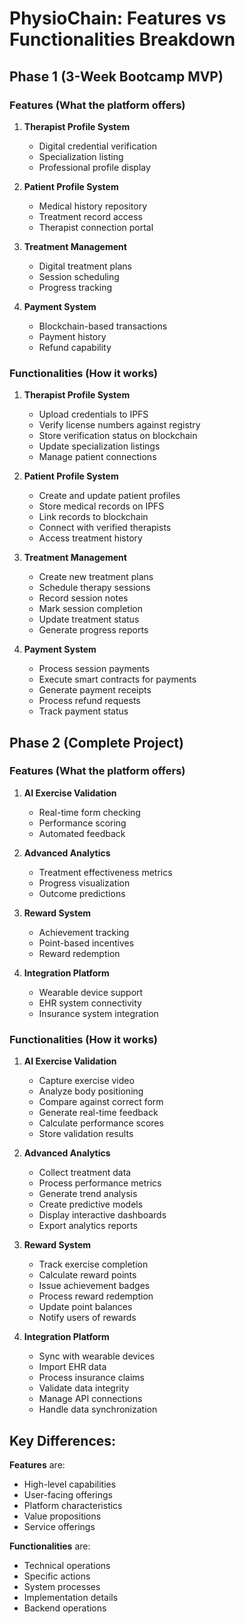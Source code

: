 # PhysioChain: Features vs Functionalities Breakdown

## Phase 1 (3-Week Bootcamp MVP)

### Features (What the platform offers)
1. **Therapist Profile System**
   - Digital credential verification
   - Specialization listing
   - Professional profile display

2. **Patient Profile System**
   - Medical history repository
   - Treatment record access
   - Therapist connection portal

3. **Treatment Management**
   - Digital treatment plans
   - Session scheduling
   - Progress tracking

4. **Payment System**
   - Blockchain-based transactions
   - Payment history
   - Refund capability

### Functionalities (How it works)
1. **Therapist Profile System**
   - Upload credentials to IPFS
   - Verify license numbers against registry
   - Store verification status on blockchain
   - Update specialization listings
   - Manage patient connections

2. **Patient Profile System**
   - Create and update patient profiles
   - Store medical records on IPFS
   - Link records to blockchain
   - Connect with verified therapists
   - Access treatment history

3. **Treatment Management**
   - Create new treatment plans
   - Schedule therapy sessions
   - Record session notes
   - Mark session completion
   - Update treatment status
   - Generate progress reports

4. **Payment System**
   - Process session payments
   - Execute smart contracts for payments
   - Generate payment receipts
   - Process refund requests
   - Track payment status

## Phase 2 (Complete Project)

### Features (What the platform offers)
1. **AI Exercise Validation**
   - Real-time form checking
   - Performance scoring
   - Automated feedback

2. **Advanced Analytics**
   - Treatment effectiveness metrics
   - Progress visualization
   - Outcome predictions

3. **Reward System**
   - Achievement tracking
   - Point-based incentives
   - Reward redemption

4. **Integration Platform**
   - Wearable device support
   - EHR system connectivity
   - Insurance system integration

### Functionalities (How it works)
1. **AI Exercise Validation**
   - Capture exercise video
   - Analyze body positioning
   - Compare against correct form
   - Generate real-time feedback
   - Calculate performance scores
   - Store validation results

2. **Advanced Analytics**
   - Collect treatment data
   - Process performance metrics
   - Generate trend analysis
   - Create predictive models
   - Display interactive dashboards
   - Export analytics reports

3. **Reward System**
   - Track exercise completion
   - Calculate reward points
   - Issue achievement badges
   - Process reward redemption
   - Update point balances
   - Notify users of rewards

4. **Integration Platform**
   - Sync with wearable devices
   - Import EHR data
   - Process insurance claims
   - Validate data integrity
   - Manage API connections
   - Handle data synchronization

## Key Differences:

**Features** are:
- High-level capabilities
- User-facing offerings
- Platform characteristics
- Value propositions
- Service offerings

**Functionalities** are:
- Technical operations
- Specific actions
- System processes
- Implementation details
- Backend operations
